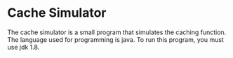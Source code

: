 # Cache Simulator

The cache simulator is a small program that simulates the caching function. The language used for programming is java. To run this program, you must use jdk 1.8.


